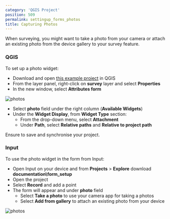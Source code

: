 ```yaml
---
category: 'QGIS Project'
position: 509
permalink: settingup_forms_photos
title: Capturing Photos
---
```


When surveying, you might want to take a photo from your camera or attach an existing photo from the device gallery to your survey feature.

### QGIS

To set up a photo widget:

  - Download and open [this example project](https://public.cloudmergin.com/projects/documentation/form_setup/tree) in QGIS
  - From the layer panel, right-click on **survey** layer and select **Properties**
  - In the new window, select **Attributes form**

![photos](images/qgis_forms_photo.png)

  - Select **photo** field under the right column (**Available Widgets**)
  - Under the **Widget Display**, from **Widget Type** section:
    - From the drop-down menu, select **Attachment**
    - Under **Path**, select **Relative paths** and **Relative to project path**

Ensure to save and synchronise your project.

### Input

To use the photo widget in the form from Input:

- Open Input on your device and from **Projects** > **Explore** download **documentation\form_setup**
- Open the project
- Select **Record** and add a point
- The form will appear and under **photo** field
  - Select **Take a photo** to use your camera app for taking a photos
  - Select **Add from gallery** to attach an existing photo from your device

![photos](images/input_forms_photo.png)
